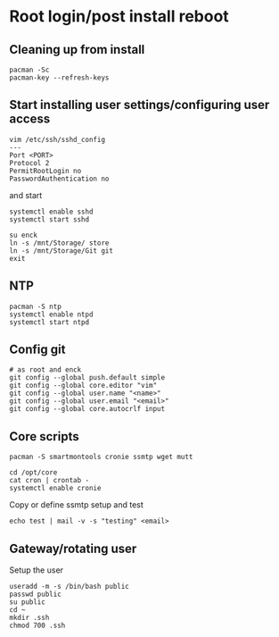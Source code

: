 # Root login/post install reboot

## Cleaning up from install
```
pacman -Sc
pacman-key --refresh-keys
```

## Start installing user settings/configuring user access
```
vim /etc/ssh/sshd_config
---
Port <PORT>
Protocol 2
PermitRootLogin no
PasswordAuthentication no
```

and start
```
systemctl enable sshd
systemctl start sshd
```

```
su enck
ln -s /mnt/Storage/ store
ln -s /mnt/Storage/Git git
exit
```

## NTP
```
pacman -S ntp
systemctl enable ntpd
systemctl start ntpd
```

## Config git
```
# as root and enck
git config --global push.default simple
git config --global core.editor "vim"
git config --global user.name "<name>"
git config --global user.email "<email>"
git config --global core.autocrlf input
```

## Core scripts
```
pacman -S smartmontools cronie ssmtp wget mutt
```

```
cd /opt/core
cat cron | crontab -
systemctl enable cronie
```

Copy or define ssmtp setup and test
```
echo test | mail -v -s "testing" <email>
```

## Gateway/rotating user
Setup the user
```
useradd -m -s /bin/bash public
passwd public
su public
cd ~
mkdir .ssh
chmod 700 .ssh
```
